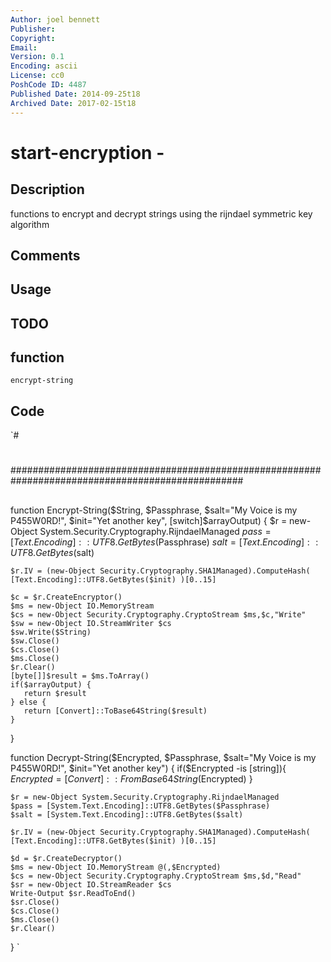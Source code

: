 ```yaml
---
Author: joel bennett
Publisher: 
Copyright: 
Email: 
Version: 0.1
Encoding: ascii
License: cc0
PoshCode ID: 4487
Published Date: 2014-09-25t18
Archived Date: 2017-02-15t18
---
```


# start-encryption - 

## Description

functions to encrypt and decrypt strings using the rijndael symmetric key algorithm

## Comments



## Usage



## TODO



## function

`encrypt-string`

## Code

`#
 #
 ##################################################################################################
 ##
 
 [Reflection.Assembly]::LoadWithPartialName("System.Security")
 
 function Encrypt-String($String, $Passphrase, $salt="My Voice is my P455W0RD!", $init="Yet another key", [switch]$arrayOutput)
 {
    $r = new-Object System.Security.Cryptography.RijndaelManaged
    $pass = [Text.Encoding]::UTF8.GetBytes($Passphrase)
    $salt = [Text.Encoding]::UTF8.GetBytes($salt)
 
    $r.IV = (new-Object Security.Cryptography.SHA1Managed).ComputeHash( [Text.Encoding]::UTF8.GetBytes($init) )[0..15]
    
    $c = $r.CreateEncryptor()
    $ms = new-Object IO.MemoryStream
    $cs = new-Object Security.Cryptography.CryptoStream $ms,$c,"Write"
    $sw = new-Object IO.StreamWriter $cs
    $sw.Write($String)
    $sw.Close()
    $cs.Close()
    $ms.Close()
    $r.Clear()
    [byte[]]$result = $ms.ToArray()
    if($arrayOutput) {
       return $result
    } else {
       return [Convert]::ToBase64String($result)
    }
 }
 
 function Decrypt-String($Encrypted, $Passphrase, $salt="My Voice is my P455W0RD!", $init="Yet another key")
 {
    if($Encrypted -is [string]){
       $Encrypted = [Convert]::FromBase64String($Encrypted)
    }
 
    $r = new-Object System.Security.Cryptography.RijndaelManaged
    $pass = [System.Text.Encoding]::UTF8.GetBytes($Passphrase)
    $salt = [System.Text.Encoding]::UTF8.GetBytes($salt)
 
    $r.IV = (new-Object Security.Cryptography.SHA1Managed).ComputeHash( [Text.Encoding]::UTF8.GetBytes($init) )[0..15]
 
    $d = $r.CreateDecryptor()
    $ms = new-Object IO.MemoryStream @(,$Encrypted)
    $cs = new-Object Security.Cryptography.CryptoStream $ms,$d,"Read"
    $sr = new-Object IO.StreamReader $cs
    Write-Output $sr.ReadToEnd()
    $sr.Close()
    $cs.Close()
    $ms.Close()
    $r.Clear()
 }
`

